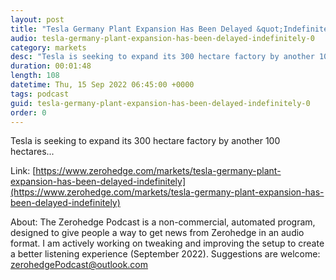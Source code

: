 ```yaml
---
layout: post
title: "Tesla Germany Plant Expansion Has Been Delayed &quot;Indefinitely&quot;"
audio: tesla-germany-plant-expansion-has-been-delayed-indefinitely-0
category: markets
desc: "Tesla is seeking to expand its 300 hectare factory by another 100 hectares..."
duration: 00:01:48
length: 108
datetime: Thu, 15 Sep 2022 06:45:00 +0000
tags: podcast
guid: tesla-germany-plant-expansion-has-been-delayed-indefinitely-0
order: 0
---
```

Tesla is seeking to expand its 300 hectare factory by another 100 hectares...

Link: [https://www.zerohedge.com/markets/tesla-germany-plant-expansion-has-been-delayed-indefinitely](https://www.zerohedge.com/markets/tesla-germany-plant-expansion-has-been-delayed-indefinitely)

About: The Zerohedge Podcast is a non-commercial, automated program, designed to give people a way to get news from Zerohedge in an audio format.  I am actively working on tweaking and improving the setup to create a better listening experience (September 2022).  Suggestions are welcome: [zerohedgePodcast@outlook.com](mailto:zerohedgePodcast@outlook.com)